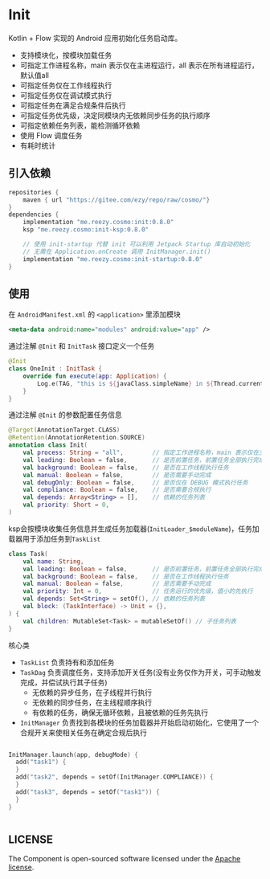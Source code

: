 # Init
 
Kotlin + Flow 实现的 Android 应用初始化任务启动库。

- 支持模块化，按模块加载任务
- 可指定工作进程名称，main 表示仅在主进程运行，all 表示在所有进程运行，默认值all
- 可指定任务仅在工作线程执行
- 可指定任务仅在调试模式执行
- 可指定任务在满足合规条件后执行
- 可指定任务优先级，决定同模块内无依赖同步任务的执行顺序
- 可指定依赖任务列表，能检测循环依赖
- 使用 Flow 调度任务 
- 有耗时统计

## 引入依赖

``` groovy
repositories { 
    maven { url "https://gitee.com/ezy/repo/raw/cosmo/"}
} 
dependencies {
    implementation "me.reezy.cosmo:init:0.8.0" 
    ksp "me.reezy.cosmo:init-ksp:0.8.0" 

    // 使用 init-startup 代替 init 可以利用 Jetpack Startup 库自动初始化
    // 无需在 Application.onCreate 调用 InitManager.init()
    implementation "me.reezy.cosmo:init-startup:0.8.0" 
}
```
 

## 使用

在 `AndroidManifest.xml` 的 `<application>` 里添加模块

```xml 
<meta-data android:name="modules" android:value="app" />
``` 

通过注解 `@Init` 和 `InitTask` 接口定义一个任务  

```kotlin  
@Init
class OneInit : InitTask {
    override fun execute(app: Application) {
        Log.e(TAG, "this is ${javaClass.simpleName} in ${Thread.currentThread().name}")
    }
}
``` 

通过注解 `@Init` 的参数配置任务信息

```kotlin
@Target(AnnotationTarget.CLASS)
@Retention(AnnotationRetention.SOURCE)
annotation class Init(
    val process: String = "all",        // 指定工作进程名称，main 表示仅在主进程运行，all 表示在所有进程运行
    val leading: Boolean = false,       // 是否前置任务，前置任务全部执行完成后才开始调度其它任务
    val background: Boolean = false,    // 是否在工作线程执行任务
    val manual: Boolean = false,        // 是否需要手动完成
    val debugOnly: Boolean = false,     // 是否仅在 DEBUG 模式执行任务
    val compliance: Boolean = false,    // 是否需要合规执行
    val depends: Array<String> = [],    // 依赖的任务列表
    val priority: Short = 0,
)
```

ksp会按模块收集任务信息并生成任务加载器(`InitLoader_$moduleName`)，任务加载器用于添加任务到`TaskList`

```kotlin
class Task(
    val name: String,
    val leading: Boolean = false,       // 是否前置任务，前置任务全部执行完成后才开始调度其它任务
    val background: Boolean = false,    // 是否在工作线程执行任务
    val manual: Boolean = false,        // 是否需要手动完成
    val priority: Int = 0,              // 任务运行的优先级，值小的先执行
    val depends: Set<String> = setOf(), // 依赖的任务列表
    val block: (TaskInterface) -> Unit = {},
) {
    val children: MutableSet<Task> = mutableSetOf() // 子任务列表
}
``` 

核心类

- `TaskList` 负责持有和添加任务
- `TaskDag` 负责调度任务，支持添加开关任务(没有业务仅作为开关，可手动触发完成，并偿试执行其子任务)
  - 无依赖的异步任务，在子线程并行执行
  - 无依赖的同步任务，在主线程顺序执行
  - 有依赖的任务，确保无循环依赖，且被依赖的任务先执行
- `InitManager` 负责找到各模块的任务加载器并开始启动初始化，它使用了一个合规开关来使相关任务在确定合规后执行
 
 

```kotlin

InitManager.launch(app, debugMode) {
  add("task1") {
  }
  add("task2", depends = setOf(InitManager.COMPLIANCE)) {
  }
  add("task3", depends = setOf("task1")) {
  }
}  
 
```


## LICENSE

The Component is open-sourced software licensed under the [Apache license](LICENSE).
